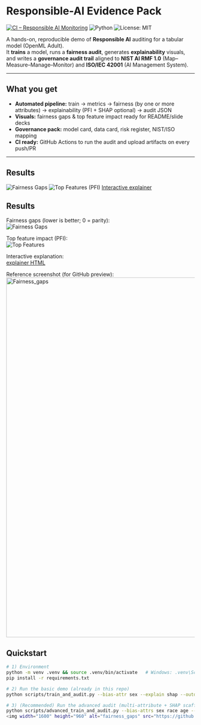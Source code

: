 # Responsible-AI Evidence Pack

[![CI – Responsible AI Monitoring](https://github.com/22Ifeoma22/Responsible-AI-Evidence-Pack/actions/workflows/ci.yml/badge.svg)](https://github.com/22Ifeoma22/Responsible-AI-Evidence-Pack/actions)
![Python](https://img.shields.io/badge/Python-3.9%2B-blue.svg)
![License: MIT](https://img.shields.io/badge/License-MIT-green.svg)

A hands-on, reproducible demo of **Responsible AI** auditing for a tabular model (OpenML Adult).  
It **trains** a model, runs a **fairness audit**, generates **explainability** visuals, and writes a **governance audit trail** aligned to **NIST AI RMF 1.0** (Map–Measure–Manage–Monitor) and **ISO/IEC 42001** (AI Management System).

---

##  What you get

- **Automated pipeline:** train → metrics → fairness (by one or more attributes) → explainability (PFI + SHAP optional) → audit JSON  
- **Visuals:** fairness gaps & top feature impact ready for README/slide decks  
- **Governance pack:** model card, data card, risk register, NIST/ISO mapping  
- **CI ready:** GitHub Actions to run the audit and upload artifacts on every push/PR

---
##  Results

![Fairness Gaps](artifacts/fairness_gaps.png)
![Top Features (PFI)](artifacts/feature_importance.png)
[Interactive explainer](artifacts/explain_top_features.html)


## Results

Fairness gaps (lower is better; 0 = parity):  
![Fairness Gaps](artifacts/fairness_gaps.png)

Top feature impact (PFI):  
![Top Features](artifacts/feature_importance.png)

Interactive explanation:  
[explainer HTML](artifacts/explain_top_features.html)

Reference screenshot (for GitHub preview):  
<img width="1600" height="960" alt="Fairness_gaps" src="https://github.com/user-attachments/assets/4f5b7adf-ecb4-4ffe-8e2b-7b7efbc788e1" />

##  Quickstart

```bash
# 1) Environment
python -m venv .venv && source .venv/bin/activate   # Windows: .venv\Scripts\activate
pip install -r requirements.txt

# 2) Run the basic demo (already in this repo)
python scripts/train_and_audit.py --bias-attr sex --explain shap --outdir artifacts --seed 42

# 3) (Recommended) Run the advanced audit (multi-attribute + SHAP scaffold)
python scripts/advanced_train_and_audit.py --bias-attrs sex race age --shap --outdir artifacts --seed 42
<img width="1600" height="960" alt="fairness_gaps" src="https://github.com/user-attachments/assets/4f5b7adf-ecb4-4ffe-8e2b-7b7efbc788e1" />
